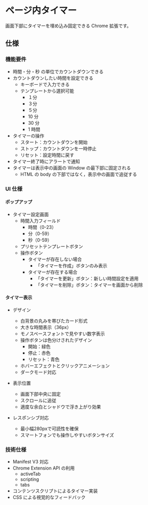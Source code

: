# ページ内タイマー

画面下部にタイマーを埋め込み固定できる Chrome 拡張です。

## 仕様

### 機能要件

- 時間・分・秒 の単位でカウントダウンできる
- カウントダウンしたい時間を設定できる
  - キーボードで入力できる
  - テンプレートから選択可能
    - １分
    - ３分
    - ５分
    - 10 分
    - 30 分
    - 1 時間
- タイマーの操作
  - スタート：カウントダウンを開始
  - ストップ：カウントダウンを一時停止
  - リセット：設定時間に戻す
- タイマー終了時にアラートで通知
- タイマーは表示中の画面の Window の最下部に固定される
  - HTML の body の下部ではなく，表示中の画面で追従する

### UI 仕様

#### ポップアップ

- タイマー設定画面
  - 時間入力フィールド
    - 時間（0-23）
    - 分（0-59）
    - 秒（0-59）
  - プリセットテンプレートボタン
  - 操作ボタン
    - タイマーが存在しない場合
      - 「タイマーを作成」ボタンのみ表示
    - タイマーが存在する場合
      - 「タイマーを更新」ボタン：新しい時間設定を適用
      - 「タイマーを削除」ボタン：タイマーを画面から削除

#### タイマー表示

- デザイン
  - 白背景の丸みを帯びたカード形式
  - 大きな時間表示（36px）
  - モノスペースフォントで見やすい数字表示
  - 操作ボタンは色分けされたデザイン
    - 開始：緑色
    - 停止：赤色
    - リセット：青色
  - ホバーエフェクトとクリックアニメーション
  - ダークモード対応

- 表示位置
  - 画面下部中央に固定
  - スクロールに追従
  - 適度な余白とシャドウで浮き上がり効果

- レスポンシブ対応
  - 最小幅280pxで可読性を確保
  - スマートフォンでも操作しやすいボタンサイズ

### 技術仕様

- Manifest V3 対応
- Chrome Extension API の利用
  - activeTab
  - scripting
  - tabs
- コンテンツスクリプトによるタイマー実装
- CSS による視覚的なフィードバック
